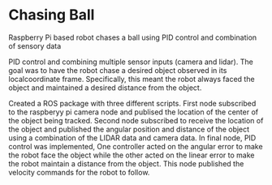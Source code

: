 # Chasing Ball
Raspberry Pi based robot chases a ball using PID control and combination of sensory data

PID control and combining multiple sensor inputs (camera and lidar). The goal was to have the robot chase a desired object observed in its localcoordinate frame. Specifically, this meant the robot always faced the object and maintained a desired distance from the object. 

Created a ROS package with three different scripts. First node subscribed to the raspberyy pi camera node and publised the location of the center of the object being tracked. Second node subscribed to receive the location of the object and published the angular position and distance of the object using a combination of the LIDAR data and camera data. In final node, PID control was implemented, One controller acted on the angular error to make the robot face the object while the other acted on the linear error to make the robot maintain a distance from the object. This node published the velocity commands for the robot to follow.
